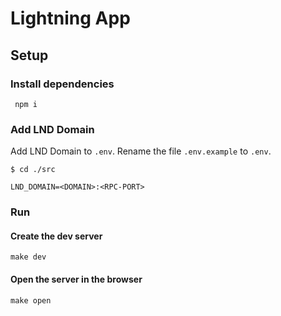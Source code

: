# Lightning App

## Setup
### Install dependencies

``` npm i```

### Add LND Domain
Add LND Domain to `.env`. 
Rename the file `.env.example` to `.env`. 

```$ cd ./src```

```LND_DOMAIN=<DOMAIN>:<RPC-PORT>```

### Run
#### Create the dev server
```make dev```

#### Open the server in the browser
```make open```